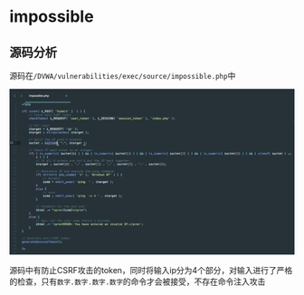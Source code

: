 # impossible

## 源码分析

源码在`/DVWA/vulnerabilities/exec/source/impossible.php`中

![impossible_source_code](image/impossible_source_code.png)

源码中有防止CSRF攻击的token，同时将输入ip分为4个部分，对输入进行了严格的检查，只有`数字.数字.数字.数字`的命令才会被接受，不存在命令注入攻击